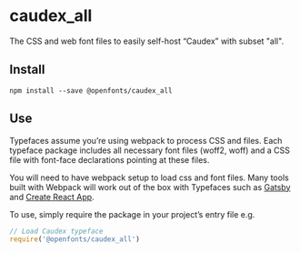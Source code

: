 
# caudex_all

The CSS and web font files to easily self-host “Caudex” with subset "all".

## Install

`npm install --save @openfonts/caudex_all`

## Use

Typefaces assume you’re using webpack to process CSS and files. Each typeface
package includes all necessary font files (woff2, woff) and a CSS file with
font-face declarations pointing at these files.

You will need to have webpack setup to load css and font files. Many tools built
with Webpack will work out of the box with Typefaces such as [Gatsby](https://github.com/gatsbyjs/gatsby)
and [Create React App](https://github.com/facebookincubator/create-react-app).

To use, simply require the package in your project’s entry file e.g.

```javascript
// Load Caudex typeface
require('@openfonts/caudex_all')
```
